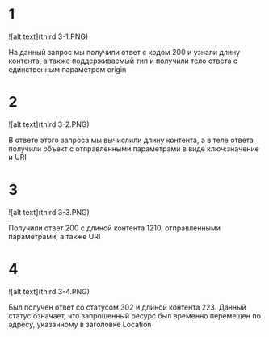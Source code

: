 # 1

![alt text](third 3-1.PNG)

На данный запрос мы получили ответ с кодом 200 и узнали длину контента, а также поддерживаемый тип и получили тело ответа с единственным параметром origin

2
======

![alt text](third 3-2.PNG)

В ответе этого запроса мы вычислили длину контента, а в теле ответа получили объект с отправленными параметрами в виде ключ:значение и URI 

3
=====

![alt text](third 3-3.PNG)

Получили ответ 200 с длиной контента 1210, отправленными параметрами, а также URI

4
=====

![alt text](third 3-4.PNG)

Был получен ответ со статусом 302 и длиной контента 223. Данный статус означает, что  запрошенный ресурс был временно перемещен по адресу, указанному в заголовке Location
